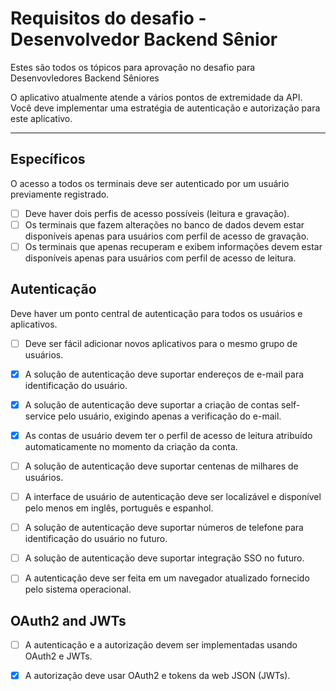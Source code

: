 # Requisitos do desafio - Desenvolvedor Backend Sênior

Estes são todos os tópicos para aprovação no desafio para Desenvovledores Backend Sêniores

O aplicativo atualmente atende a vários pontos de extremidade da API. Você deve implementar uma estratégia de
autenticação e autorização para este aplicativo.

---

## Específicos

O acesso a todos os terminais deve ser autenticado por um usuário previamente registrado.

* [ ] Deve haver dois perfis de acesso possíveis (leitura e gravação).
* [ ] Os terminais que fazem alterações no banco de dados devem estar disponíveis apenas para usuários com perfil de
  acesso de gravação.
* [ ] Os terminais que apenas recuperam e exibem informações devem estar disponíveis apenas para usuários com perfil de
  acesso de leitura.

## Autenticação

Deve haver um ponto central de autenticação para todos os usuários e aplicativos.

* [ ] Deve ser fácil adicionar novos aplicativos para o mesmo grupo de usuários.
* [x] A solução de autenticação deve suportar endereços de e-mail para identificação do usuário.
* [x] A solução de autenticação deve suportar a criação de contas self-service pelo usuário, exigindo apenas a
  verificação do e-mail.
* [x] As contas de usuário devem ter o perfil de acesso de leitura atribuído automaticamente no momento da criação da
  conta.
* [ ] A solução de autenticação deve suportar centenas de milhares de usuários.
* [ ] A interface de usuário de autenticação deve ser localizável e disponível pelo menos em inglês, português e
  espanhol.
* [ ] A solução de autenticação deve suportar números de telefone para identificação do usuário no futuro.
* [ ] A solução de autenticação deve suportar integração SSO no futuro.
* [ ] A autenticação deve ser feita em um navegador atualizado fornecido pelo sistema operacional.


## OAuth2 and JWTs

* [ ] A autenticação e a autorização devem ser implementadas usando OAuth2 e JWTs. 
* [x] A autorização deve usar OAuth2 e tokens da web JSON (JWTs).



